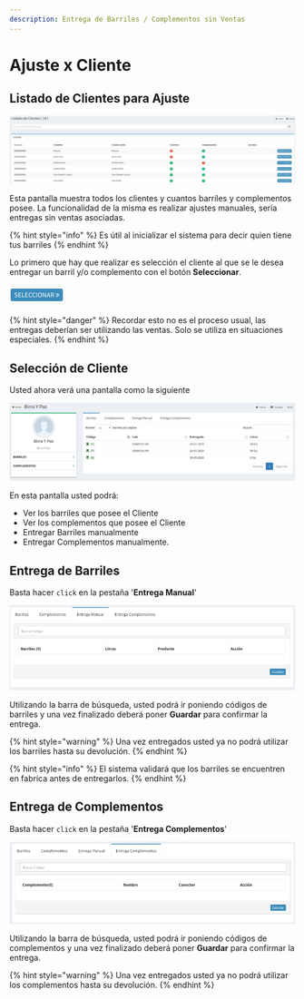 ```yaml
---
description: Entrega de Barriles / Complementos sin Ventas
---
```


# Ajuste x Cliente

## Listado de Clientes para Ajuste

![Listado de Clientes y cantidad de Barriles o Complementos por devolver](../../.gitbook/assets/screenshot-guido.beerapp.com.ar-2019.07.30-13_24_31.png)

Esta pantalla muestra todos los clientes y cuantos barriles y complementos posee. La funcionalidad de la misma es realizar ajustes manuales, sería entregas sin ventas asociadas.

{% hint style="info" %}
Es útil al inicializar el sistema para decir quien tiene tus barriles
{% endhint %}

Lo primero que hay que realizar es selección el cliente al que se le desea entregar un barril y/o complemento con el botón **Seleccionar**.

![](../../.gitbook/assets/screenshot-guido.beerapp.com.ar-2019.07.28-15_14_56%20%281%29.png)

{% hint style="danger" %}
Recordar  esto no es el proceso usual, las entregas deberían ser utilizando las ventas. Solo se utiliza en situaciones especiales.
{% endhint %}

## Selección de Cliente

Usted ahora verá una pantalla como la siguiente

![Selecci&#xF3;n de Clientes en Ajusta por Cliente](../../.gitbook/assets/screenshot-guido.beerapp.com.ar-2019.08.02-23_51_22.png)

En esta pantalla usted podrá:

* Ver los barriles que posee el Cliente
* Ver los complementos que posee el Cliente
* Entregar Barriles manualmente
* Entregar Complementos manualmente.

## Entrega de Barriles

Basta hacer `click` en la pestaña '**Entrega Manual**'

![Entrega Manual de Barriles](../../.gitbook/assets/screenshot-guido.beerapp.com.ar-2019.08.02-23_51_38.png)

Utilizando la barra de búsqueda, usted podrá ir poniendo códigos de barriles y una vez finalizado deberá poner **Guardar** para confirmar la entrega.

{% hint style="warning" %}
Una vez entregados usted ya no podrá utilizar los barriles hasta su devolución.
{% endhint %}

{% hint style="info" %}
El sistema validará que los barriles se encuentren en fabrica antes de entregarlos.
{% endhint %}



 

## Entrega de Complementos

Basta hacer `click` en la pestaña '**Entrega Complementos**'

![Entrega Manual de Complementos](../../.gitbook/assets/screenshot-guido.beerapp.com.ar-2019.08.02-23_51_53.png)

Utilizando la barra de búsqueda, usted podrá ir poniendo códigos de complementos y una vez finalizado deberá poner **Guardar** para confirmar la entrega.

{% hint style="warning" %}
Una vez entregados usted ya no podrá utilizar los complementos hasta su devolución.
{% endhint %}

